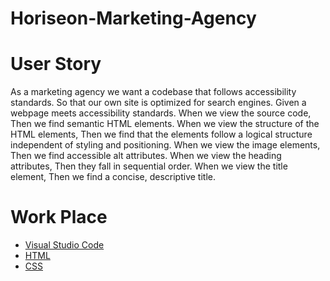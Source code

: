 # Horiseon-Marketing-Agency


# User Story
As a marketing agency we want a codebase that follows accessibility standards.
So that our own site is optimized for search engines.
Given a webpage meets accessibility standards.
When we view the source code, Then we find semantic HTML elements.
When we view the structure of the HTML elements, Then we  find that the elements follow a logical structure independent of styling and positioning.
When we view the image elements, Then we  find accessible alt attributes.
When we view the heading attributes, Then they fall in sequential order.
When we view the title element, Then we  find a concise, descriptive title.

# Work Place
* [Visual Studio Code](https://code.visualstudio.com/)
* [HTML](https://www.w3schools.com/html/)
* [CSS](https://www.w3schools.com/css/)

